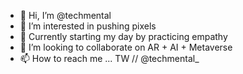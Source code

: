 - 👋 Hi, I’m @techmental
- 👀 I’m interested in pushing pixels
- 🌱 Currently starting my day by practicing empathy
- 💞️ I’m looking to collaborate on AR + AI + Metaverse 
- 📫 How to reach me ... TW // @techmental_

<!---
techmental/tokenmental is a ✨ special ✨ repository because its `README.md` (this file) appears on your GitHub profile.
You can click the Preview link to take a look at your changes.
--->
